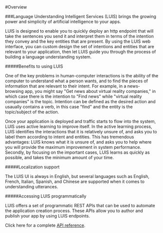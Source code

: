 <!-- NavPath: LUIS API
LinkLabel: Overview
Url: LUIS-api/documentation/home
Weight: 100 -->

#Overview

###Language Understanding Intelligent Services (LUIS) brings the growing power and simplicity of artificial intelligence to your apps.

LUIS is designed to enable you to quickly deploy an http endpoint that will take the sentences you send it and interpret them in terms of the intention they convey and the key entities that are present. By using the LUIS web interface, you can custom design the set of intentions and entities that are relevant to your application, then let LUIS guide you through the process of building a language understanding system. 

#####Benefits to using LUIS

One of the key problems in human-computer interactions is the ability of the computer to understand what a person wants, and to find the pieces of information that are relevant to their intent. For example, in a news-browsing app, you might say "Get news about virtual reality companies," in which case there is the intention to "Find news" while "virtual reality companies" is the topic. Intention can be defined as the desired action and usaually contains a verb, in this case "find" and the entity is the topic/subject of the action.

Once your application is deployed and traffic starts to flow into the system, LUIS uses active learning to improve itself. In the active learning process, LUIS identifies the interactions that it is relatively unsure of, and asks you to label them according to intent and entities. This has tremendous advantages: LUIS knows what it is unsure of, and asks you to help where you will provide the maximum improvement in system performance. Secondly, by focusing on the important cases, LUIS learns as quickly as possible, and takes the minimum amount of your time. 

#####Localization support 

The LUIS UI is always in English, but several languages such as English, French, Italian, Spanish, and Chinese are supported when it comes to understanding utterances. 

#####Accessing LUIS programmatically 

LUIS offers a set of programmatic REST APIs that can be used to automate the application creation process. These APIs allow you to author and publish your app by using LUIS endpoints. 

Click here for a complete [API reference](https://dev.projectoxford.ai/docs/services/56d95961e597ed0f04b76e58/operations/56f8a55119845511c81de488). 


